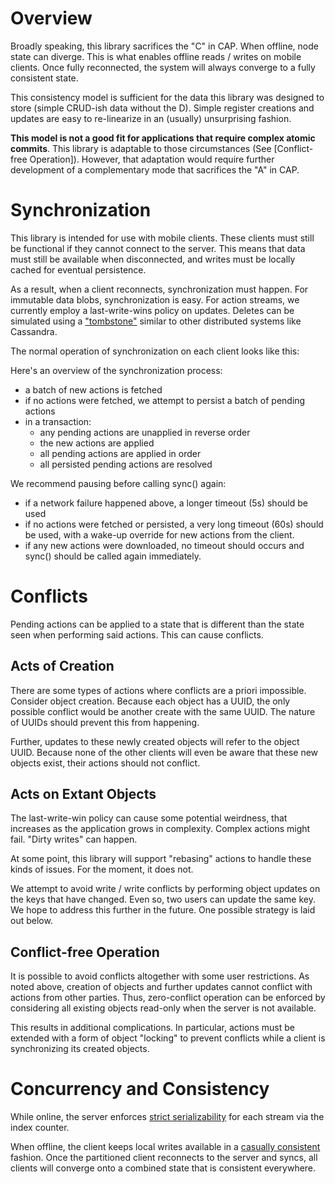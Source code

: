 # Overview

Broadly speaking, this library sacrifices the "C" in CAP. When offline, node
state can diverge. This is what enables offline reads / writes on mobile
clients. Once fully reconnected, the system will always converge to a
fully consistent state.

This consistency model is sufficient for the data this library was designed to
store (simple CRUD-ish data without the D). Simple register creations and
updates are easy to re-linearize in an (usually) unsurprising fashion.

**This model is not a good fit for applications that require complex atomic
commits**. This library is adaptable to those circumstances (See [Conflict-free
Operation]). However, that adaptation would require further development of a
complementary mode that sacrifices the "A" in CAP.

# Synchronization

This library is intended for use with mobile clients. These clients must still
be functional if they cannot connect to the server. This means that data must
still be available when disconnected, and writes must be locally cached for
eventual persistence.

As a result, when a client reconnects, synchronization must happen. For
immutable data blobs, synchronization is easy. For action streams, we currently
employ a last-write-wins policy on updates. Deletes can be simulated using a
["tombstone"] similar to other distributed systems like Cassandra.

The normal operation of synchronization on each client looks like this:

Here's an overview of the synchronization process:

- a batch of new actions is fetched
- if no actions were fetched, we attempt to persist a batch of pending actions
- in a transaction:
  - any pending actions are unapplied in reverse order
  - the new actions are applied
  - all pending actions are applied in order
  - all persisted pending actions are resolved

We recommend pausing before calling sync() again:
  - if a network failure happened above, a longer timeout (5s) should be used
  - if no actions were fetched or persisted, a very long timeout (60s) should be
    used, with a wake-up override for new actions from the client.
  - if any new actions were downloaded, no timeout should occurs and sync()
    should be called again immediately.

["tombstone"]: https://docs.datastax.com/en/cassandra/3.0/cassandra/dml/dmlAboutDeletes.html

# Conflicts

Pending actions can be applied to a state that is different than the state
seen when performing said actions. This can cause conflicts.

## Acts of Creation
There are some types of actions where conflicts are a priori impossible.
Consider object creation. Because each object has a UUID, the only possible
conflict would be another create with the same UUID. The nature of UUIDs should
prevent this from happening.

Further, updates to these newly created objects will refer to the object UUID.
Because none of the other clients will even be aware that these new objects
exist, their actions should not conflict.

## Acts on Extant Objects

The last-write-win policy can cause some potential weirdness, that increases as
the application grows in complexity. Complex actions might fail. "Dirty writes"
can happen.

At some point, this library will support "rebasing" actions to handle these
kinds of issues. For the moment, it does not.

We attempt to avoid write / write conflicts by performing object updates on the
keys that have changed. Even so, two users can update the same key. We hope to
address this further in the future. One possible strategy is laid out below.

## Conflict-free Operation

It is possible to avoid conflicts altogether with some user restrictions. As
noted above, creation of objects and further updates cannot conflict with
actions from other parties. Thus, zero-conflict operation can be enforced by
considering all existing objects read-only when the server is not available.

This results in additional complications. In particular, actions must be
extended with a form of object "locking" to prevent conflicts while a client is
synchronizing its created objects.

# Concurrency and Consistency

While online, the server enforces [strict serializability] for each stream via
the index counter.

When offline, the client keeps local writes available in a [casually consistent]
fashion. Once the partitioned client reconnects to the server and syncs, all
clients will converge onto a combined state that is consistent everywhere.

[strict serializability]: https://jepsen.io/consistency/models/strict-serializable
[casually consistent]: https://jepsen.io/consistency/models/causal
